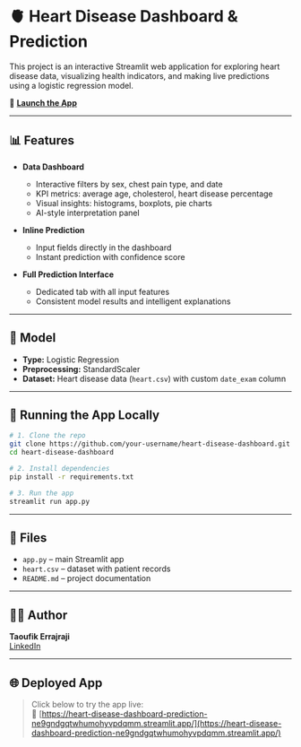 # 🫀 Heart Disease Dashboard & Prediction

This project is an interactive Streamlit web application for exploring heart disease data, visualizing health indicators, and making live predictions using a logistic regression model.

🔗 **[Launch the App](https://heart-disease-dashboard-prediction-ne9gndgqtwhumohyvpdqmm.streamlit.app/)**

---

## 📊 Features

- **Data Dashboard**
  - Interactive filters by sex, chest pain type, and date
  - KPI metrics: average age, cholesterol, heart disease percentage
  - Visual insights: histograms, boxplots, pie charts
  - AI-style interpretation panel

- **Inline Prediction**
  - Input fields directly in the dashboard
  - Instant prediction with confidence score

- **Full Prediction Interface**
  - Dedicated tab with all input features
  - Consistent model results and intelligent explanations

---

## 🧠 Model

- **Type:** Logistic Regression
- **Preprocessing:** StandardScaler
- **Dataset:** Heart disease data (`heart.csv`) with custom `date_exam` column

---

## 🚀 Running the App Locally

```bash
# 1. Clone the repo
git clone https://github.com/your-username/heart-disease-dashboard.git
cd heart-disease-dashboard

# 2. Install dependencies
pip install -r requirements.txt

# 3. Run the app
streamlit run app.py
```

---

## 📂 Files

- `app.py` – main Streamlit app
- `heart.csv` – dataset with patient records
- `README.md` – project documentation

---

## 👨‍💻 Author

**Taoufik Errajraji**  
[LinkedIn](https://www.linkedin.com/in/taoufik-errajraji13/)

---

## 🌐 Deployed App

> Click below to try the app live:  
🔗 [https://heart-disease-dashboard-prediction-ne9gndgqtwhumohyvpdqmm.streamlit.app/](https://heart-disease-dashboard-prediction-ne9gndgqtwhumohyvpdqmm.streamlit.app/)